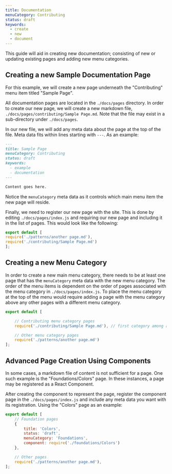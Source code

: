 ```yaml
---
title: Documentation
menuCategory: Contributing
status: draft
keywords:
  - create
  - new
  - document
---
```


This guide will aid in creating new documentation; consisting of new or updating existing pages and adding new menu categories.

## Creating a new Sample Documentation Page

For this example, we will create a new page underneath the "Contributing" menu item titled "Sample Page".

All documentation pages are located in the `./docs/pages` directory. In order to create our new page, we will create a new markdown file, `./docs/pages/contributing/Sample Page.md`. Note that the file may exist in a sub-directory under `./docs/pages`.

In our new file, we will add any meta data about the page at the top of the file. Meta data fits within lines starting with `---`. As an example:

```md
---
title: Sample Page
menuCategory: Contributing
status: draft
keywords:
  - example
  - documentation
---

Content goes here.
```

Notice the `menuCategory` meta data as it controls which main menu item the new page will reside.

Finally, we need to register our new page with the site. This is done by editing `./docs/pages/index.js` and requiring our new page and including it in the list of pages. This would look like the following:

```js
export default [
require('./patterns/another page.md'),
require('./contributing/Sample Page.md')   
];
```

## Creating a new Menu Category

In order to create a new main menu category, there needs to be at least one page that has the `menuCategory` meta data with the new menu category. The order of the menu items is dependent on the order of pages associated with the menu category in `./docs/pages/index.js`. To place the menu category at the top of the menu would require adding a page with the menu category above any other pages with a different menu category.

```js
export default [

    // Contributing menu category pages
    require('./contributing/Sample Page.md'), // first category among all pages

    // Other menu category pages
    require('./patterns/another page.md')  
];
```

## Advanced Page Creation Using Components

In some cases, a markdown file of content is not sufficient for a page. One such example is the "Foundations/Colors" page. In these instances, a page may be registered as a React Component.

After creating the component to represent the page, register the component page in the `./docs/pages/index.js` and include any meta data you want with its registration. Using the "Colors" page as an example:

```js
export default [
    // Foundation pages
    {
        title: 'Colors',
        status: 'draft',
        menuCategory: 'Foundations',
        component: require('./foundations/Colors')
    },

    // Other pages
    require('./patterns/another page.md'),
];
```

